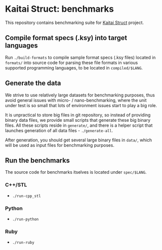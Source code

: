 # Kaitai Struct: benchmarks

This repository contains benchmarking suite for 
[Kaitai Struct](https://github.com/kaitai-io/kaitai_struct) project.

## Compile format specs (.ksy) into target languages

Run `./build-formats` to compile sample format specs (.ksy files)
located in `formats/` into source code for parsing these file formats
in various supported programming languages, to be located in
`compiled/$LANG`.

## Generate the data

We strive to use relatively large datasets for benchmarking purposes,
thus avoid general issues with micro- / nano-benchmarking, where the
unit under test is so small that lots of environment issues start to
play a big role.

It is unpractical to store big files in git repository, so instead of
providing binary data files, we provide small scripts that generate
these big binary files. All these scripts reside in `generate/`, and
there is a helper script that launches generation of all data files -
`./generate-all`.

After generation, you should get several large binary files in
`data/`, which will be used as input files for benchmarking purposes.

## Run the benchmarks

The source code for benchmarks itselves is located under `spec/$LANG`.

### C++/STL

* `./run-cpp_stl`

### Python

* `./run-python`

### Ruby

* `./run-ruby`
